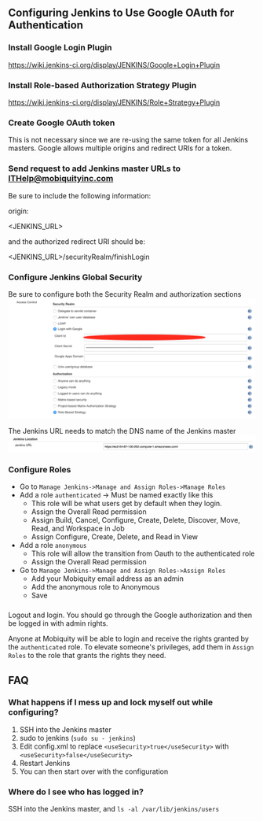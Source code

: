 ## Configuring Jenkins to Use Google OAuth for Authentication

### Install Google Login Plugin
https://wiki.jenkins-ci.org/display/JENKINS/Google+Login+Plugin


### Install Role-based Authorization Strategy Plugin
https://wiki.jenkins-ci.org/display/JENKINS/Role+Strategy+Plugin


### Create Google OAuth token
This is not necessary since we are re-using the same token for all
Jenkins masters.  Google allows multiple origins and redirect URIs
for a token.

### Send request to add Jenkins master URLs to ITHelp@mobiquityinc.com
Be sure to include the following information:

origin: 

<JENKINS_URL>

and the authorized redirect URI should be:

<JENKINS_URL>/securityRealm/finishLogin

### Configure Jenkins Global Security
Be sure to configure both the Security Realm and authorization sections
![Git Config](https://github.com/jsposato/docs/blob/master/Mobiquity/images/SecurityConfiguration.png "Git Config")

The Jenkins URL needs to match the DNS name of the Jenkins master
![Jenkins URL](https://github.com/jsposato/docs/blob/master/Mobiquity/images/Configure_Jenkins_URL.png "Jenkins URL")

### Configure Roles
* Go to `Manage Jenkins->Manage and Assign Roles->Manage Roles`
* Add a role `authenticated` -> Must be named exactly like this
    * This role will be what users get by default when they login.
    * Assign the Overall Read permission
    * Assign Build, Cancel, Configure, Create, Delete, Discover, Move, Read, and Workspace in Job
    * Assign Configure, Create, Delete, and Read in View
* Add a role `anonymous`
    * This role will allow the transition from Oauth to the authenticated role
    * Assign the Overall Read permission
* Go to `Manage Jenkins->Manage and Assign Roles->Assign Roles`
    * Add your Mobiquity email address as an admin
    * Add the anonymous role to Anonymous
    * Save

###
Logout and login.  You should go through the Google authorization and then be logged in with admin rights.

Anyone at Mobiquity will be able to login and receive the rights granted by the `authenticated` role.  To
elevate someone's privileges, add them in `Assign Roles` to the role that grants the rights they need.

## FAQ

### What happens if I mess up and lock myself out while configuring?
1. SSH into the Jenkins master
2. sudo to jenkins (`sudo su - jenkins`)
3. Edit config.xml to replace `<useSecurity>true</useSecurity>` with `<useSecurity>false</useSecurity>` 
4. Restart Jenkins
5. You can then start over with the configuration

### Where do I see who has logged in?
SSH into the Jenkins master, and `ls -al /var/lib/jenkins/users`
